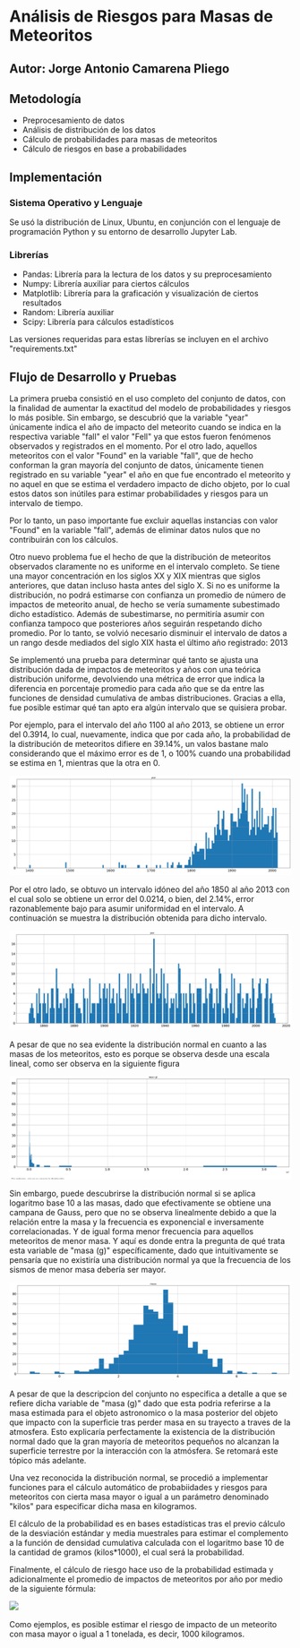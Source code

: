 # Análisis de Riesgos para Masas de Meteoritos

## Autor: Jorge Antonio Camarena Pliego

## Metodología

* Preprocesamiento de datos
* Análisis de distribución de los datos
* Cálculo de probabilidades para masas de meteoritos
* Cálculo de riesgos en base a probabilidades

## Implementación

### Sistema Operativo y Lenguaje

Se usó la distribución de Linux, Ubuntu, en conjunción con el lenguaje de programación Python y su entorno de desarrollo Jupyter Lab. 

### Librerías
 
* Pandas: Librería para la lectura de los datos y su preprocesamiento
* Numpy: Librería auxiliar para ciertos cálculos
* Matplotlib: Librería para la graficación y visualización de ciertos resultados
* Random: Librería auxiliar
* Scipy: Librería para cálculos estadísticos

Las versiones requeridas para estas librerías se incluyen en el archivo "requirements.txt"

## Flujo de Desarrollo y Pruebas

La primera prueba consistió en el uso completo del conjunto de datos, con la finalidad de aumentar la exactitud del modelo de probabilidades y riesgos lo más posible. Sin embargo, se descubrió que la variable "year" únicamente indica el año de impacto del meteorito cuando se indica en la respectiva variable "fall" el valor "Fell" ya que estos fueron fenómenos observados y registrados en el momento. Por el otro lado, aquellos meteoritos con el valor "Found" en la variable "fall", que de hecho conforman la gran mayoría del conjunto de datos, únicamente tienen registrado en su variable "year" el año en que fue encontrado el meteorito y no aquel en que se estima el verdadero impacto de dicho objeto, por lo cual estos datos son inútiles para estimar probabilidades y riesgos para un intervalo de tiempo.

Por lo tanto, un paso importante fue excluir aquellas instancias con valor "Found" en la variable "fall", además de eliminar datos nulos que no contribuirán con los cálculos.

Otro nuevo problema fue el hecho de que la distribución de meteoritos observados claramente no es uniforme en el intervalo completo. Se tiene una mayor concentración en los siglos XX y XIX mientras que siglos anteriores, que datan incluso hasta antes del siglo X. Si no es uniforme la distribución, no podrá estimarse con confianza un promedio de número de impactos de meteorito anual, de hecho se vería sumamente subestimado dicho estadístico. Además de subestimarse, no permitiría asumir con confianza tampoco que posteriores años seguirán respetando dicho promedio. Por lo tanto, se volvió necesario disminuir el intervalo de datos a un rango desde mediados del siglo XIX hasta el último año registrado: 2013

Se implementó una prueba para determinar qué tanto se ajusta una distribución dada de impactos de meteoritos y años con una teórica distribución uniforme, devolviendo una métrica de error que indica la diferencia en porcentaje promedio para cada año que se da entre las funciones de densidad cumulativa de ambas distribuciones. Gracias a ella, fue posible estimar qué tan apto era algún intervalo que se quisiera probar.

Por ejemplo, para el intervalo del año 1100 al año 2013, se obtiene un error del 0.3914, lo cual, nuevamente, indica que por cada año, la probabilidad de la distribución de meteoritos difiere en 39.14%, un valos bastane malo considerando que el máximo error es de 1, o 100% cuando una probabilidad se estima en 1, mientras que la otra en 0.

![Distribución de 1100 a 2013](distr_anyos.png)

Por el otro lado, se obtuvo un intervalo idóneo del año 1850 al año 2013 con el cual solo se obtiene un error del 0.0214, o bien, del 2.14%, error razonablemente bajo para asumir uniformidad en el intervalo. A continuación se muestra la distribución obtenida para dicho intervalo.

![Distribución de 1850 a 2013](distr_anyos1.png)

A pesar de que no sea evidente la distribución normal en cuanto a las masas de los meteoritos, esto es porque se observa desde una escala lineal, como ser observa en la siguiente figura

![Distribución lineal de masas](distr_masas.png)

Sin embargo, puede descubrirse la distribución normal si se aplica logaritmo base 10 a las masas, dado que efectivamente se obtiene una campana de Gauss, pero que no se observa linealmente debido a que la relación entre la masa y la frecuencia es exponencial e inversamente correlacionadas. Y de igual forma menor frecuencia para aquellos meteoritos de menor masa. Y aquí es donde entra la pregunta de qué trata esta variable de "masa (g)" específicamente, dado que intuitivamente se pensaría que no existiría una distribución normal ya que la frecuencia de los sismos de menor masa debería ser mayor.

![Distribución logarítmica de masas](distr_masas1.png)

A pesar de que la descripcion del conjunto no especifica a detalle a que se refiere dicha variable de "masa (g)" dado que esta podria referirse a la masa estimada para el objeto astronomico o la masa posterior del objeto que impacto con la superficie tras perder masa en su trayecto a traves de la atmosfera. Esto explicaría perfectamente la existencia de la distribución normal dado que la gran mayoría de meteoritos pequeños no alcanzan la superficie terrestre por la interacción con la atmósfera. Se retomará este tópico más adelante.

Una vez reconocida la distribución normal, se procedió a implementar funciones para el cálculo automático de probabiidades y riesgos para meteoritos con cierta masa mayor o igual a un parámetro denominado "kilos" para especificar dicha masa en kilogramos.

El cálculo de la probabilidad es en bases estadísticas tras el previo cálculo de la desviación estándar y media muestrales para estimar el complemento a la función de densidad cumulativa calculada con el logaritmo base 10 de la cantidad de gramos (kilos*1000), el cual será la probabilidad.

Finalmente, el cálculo de riesgo hace uso de la probabilidad estimada y adicionalmente el promedio de impactos de meteoritos por año por medio de la siguiente fórmula:

<img src="https://render.githubusercontent.com/render/math?math=riesgo = 1 - ((1 - probabilidad)^(promedio meteoritos))^(num años)">

Como ejemplos, es posible estimar el riesgo de impacto de un meteorito con masa mayor o igual a 1 tonelada, es decir, 1000 kilogramos.
